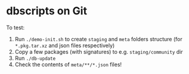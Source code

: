 # dbscripts on Git

To test:

1. Run `./demo-init.sh` to create `staging` and `meta` folders structure (for `*.pkg.tar.xz` and json files respectively)
1. Copy a few packages (with signatures) to e.g. `staging/community` dir
1. Run `./db-update`
1. Check the contents of `meta/**/*.json` files!
